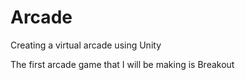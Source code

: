 # Arcade
Creating a virtual arcade using Unity

The first arcade game that I will be making is Breakout
